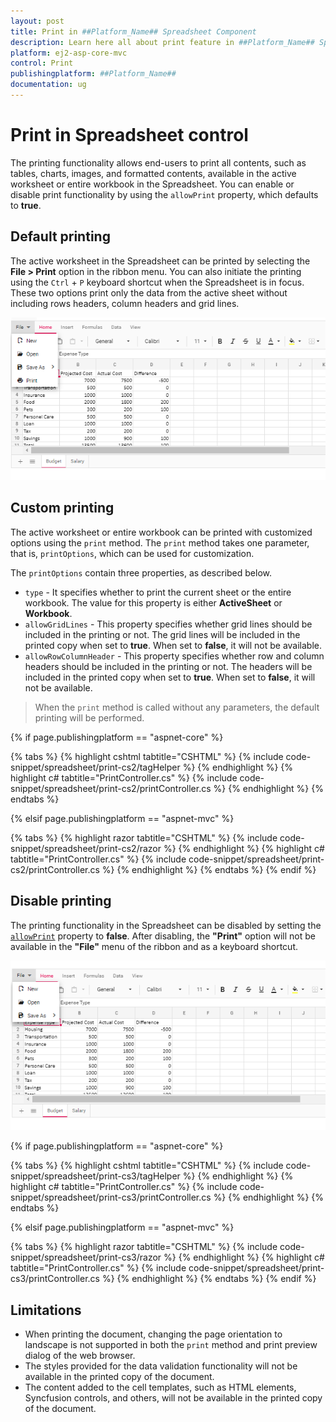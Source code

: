 ```yaml
---
layout: post
title: Print in ##Platform_Name## Spreadsheet Component
description: Learn here all about print feature in ##Platform_Name## Spreadsheet component of Syncfusion Essential JS 2 and more.
platform: ej2-asp-core-mvc
control: Print
publishingplatform: ##Platform_Name##
documentation: ug
---
```



# Print in Spreadsheet control

The printing functionality allows end-users to print all contents, such as tables, charts, images, and formatted contents, available in the active worksheet or entire workbook in the Spreadsheet. You can enable or disable print functionality by using the `allowPrint` property, which defaults to **true**.

## Default printing

The active worksheet in the Spreadsheet can be printed by selecting the **File > Print** option in the ribbon menu. You can also initiate the printing using the `Ctrl` + `P` keyboard shortcut when the Spreadsheet is in focus. These two options print only the data from the active sheet without including rows headers, column headers and grid lines.

![Spreadsheet with print option](./images/spreadsheet_print_in_ribbon_menu.png)

## Custom printing

The active worksheet or entire workbook can be printed with customized options using the `print` method. The `print` method takes one parameter, that is, `printOptions`, which can be used for customization.

The `printOptions` contain three properties, as described below.

* `type` - It specifies whether to print the current sheet or the entire workbook. The value for this property is either **ActiveSheet** or **Workbook**.
* `allowGridLines` - This property specifies whether grid lines should be included in the printing or not. The grid lines will be included in the printed copy when set to **true**. When set to **false**, it will not be available.
* `allowRowColumnHeader` - This property specifies whether row and column headers should be included in the printing or not. The headers will be included in the printed copy when set to **true**. When set to **false**, it will not be available.

> When the `print` method is called without any parameters, the default printing will be performed.

{% if page.publishingplatform == "aspnet-core" %}

{% tabs %}
{% highlight cshtml tabtitle="CSHTML" %}
{% include code-snippet/spreadsheet/print-cs2/tagHelper %}
{% endhighlight %}
{% highlight c# tabtitle="PrintController.cs" %}
{% include code-snippet/spreadsheet/print-cs2/printController.cs %}
{% endhighlight %}
{% endtabs %}

{% elsif page.publishingplatform == "aspnet-mvc" %}

{% tabs %}
{% highlight razor tabtitle="CSHTML" %}
{% include code-snippet/spreadsheet/print-cs2/razor %}
{% endhighlight %}
{% highlight c# tabtitle="PrintController.cs" %}
{% include code-snippet/spreadsheet/print-cs2/printController.cs %}
{% endhighlight %}
{% endtabs %}
{% endif %}

## Disable printing

The printing functionality in the Spreadsheet can be disabled by setting the [`allowPrint`](https://help.syncfusion.com/cr/aspnetcore-js2/Syncfusion.EJ2.Spreadsheet.Spreadsheet.html#Syncfusion_EJ2_Spreadsheet_Spreadsheet_AllowPrint) property to **false**. After disabling, the **"Print"** option will not be available in the **"File"** menu of the ribbon and as a keyboard shortcut.

![Spreadsheet with print option disabled](./images/spreadsheet_print_disable.png)

{% if page.publishingplatform == "aspnet-core" %}

{% tabs %}
{% highlight cshtml tabtitle="CSHTML" %}
{% include code-snippet/spreadsheet/print-cs3/tagHelper %}
{% endhighlight %}
{% highlight c# tabtitle="PrintController.cs" %}
{% include code-snippet/spreadsheet/print-cs3/printController.cs %}
{% endhighlight %}
{% endtabs %}

{% elsif page.publishingplatform == "aspnet-mvc" %}

{% tabs %}
{% highlight razor tabtitle="CSHTML" %}
{% include code-snippet/spreadsheet/print-cs3/razor %}
{% endhighlight %}
{% highlight c# tabtitle="PrintController.cs" %}
{% include code-snippet/spreadsheet/print-cs3/printController.cs %}
{% endhighlight %}
{% endtabs %}
{% endif %}

## Limitations

* When printing the document, changing the page orientation to landscape is not supported in both the `print` method and print preview dialog of the web browser.
* The styles provided for the data validation functionality will not be available in the printed copy of the document.
* The content added to the cell templates, such as HTML elements, Syncfusion controls, and others, will not be available in the printed copy of the document.
